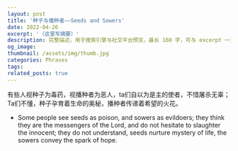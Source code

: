 ```yaml
---
layout: post
title: '种子与播种者——Seeds and Sowers'
date: 2022-04-26
excerpt: '（这里写摘要）'
description: 完整描述，用于搜索引擎与社交平台预览，最长 160 字，可与 excerpt 一致
og_image: 
thumbnail: /assets/img/thumb.jpg
categories: Phrases
tags: 
related_posts: true
---
```


有些人视种子为毒药，视播种者为恶人，ta们自以为是主的使者，不惜屠杀无辜；Ta们不懂，种子孕育着生命的奥秘，播种者传递着希望的火花。

- Some people see seeds as poison, and sowers as evildoers; they think they are the messengers of the Lord, and do not hesitate to slaughter the innocent; they do not understand, seeds nurture mystery of life, the sowers convey the spark of hope.